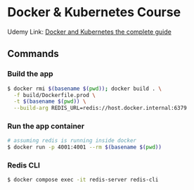 # Docker & Kubernetes Course

Udemy Link: [Docker and Kubernetes the complete guide](https://udemy.com/course/docker-and-kubernetes-the-complete-guide)

## Commands

### Build the app

```bash
$ docker rmi $(basename $(pwd)); docker build . \
  -f build/Dockerfile.prod \
  -t $(basename $(pwd)) \
  --build-arg REDIS_URL=redis://host.docker.internal:6379
```

### Run the app container

```bash
# assuming redis is running inside docker
$ docker run -p 4001:4001 --rm $(basename $(pwd))
```

### Redis CLI

```bash
$ docker compose exec -it redis-server redis-cli
```
